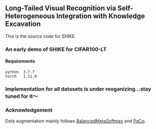 ## Long-Tailed Visual Recognition via Self-Heterogeneous Integration with Knowledge Excavation

This is the source code for SHIKE.

### An early demo of SHIKE for CIFAR100-LT

#### Requirements
```
python  3.7.7
torch   1.11.0
```

### Implementation for all datasets is under reoganizing...stay tuned for it～

### Acknowledgement
Data augmentation mainly follows [BalancedMetaSoftmax](https://github.com/jiawei-ren/BalancedMetaSoftmax-Classification) and [PaCo](https://github.com/dvlab-research/Parametric-Contrastive-Learning).

